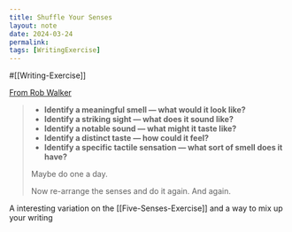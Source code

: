 ```yaml
---
title: Shuffle Your Senses
layout: note
date: 2024-03-24
permalink:
tags: [WritingExercise]
---
```


#[[Writing-Exercise]] 

[From Rob Walker](https://robwalker.substack.com/p/shuffle-your-senses)

> * **Identify a meaningful smell — what would it look like?**
> * **Identify a striking sight — what does it sound like?**
> * **Identify a notable sound — what might it taste like?**
> * **Identify a distinct taste — how could it feel?**
> * **Identify a specific tactile sensation — what sort of smell does it have?**
> 
> Maybe do one a day. 
> 
> Now re-arrange the senses and do it again. And again.

A interesting variation on the [[Five-Senses-Exercise]] and a way to mix up your writing

